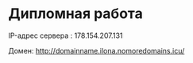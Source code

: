 # Дипломная работа

IP-адрес сервера : 178.154.207.131

Домен: http://domainname.ilona.nomoredomains.icu/
